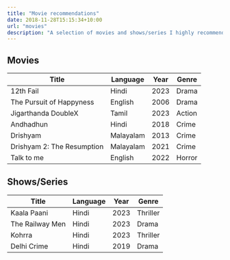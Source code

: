 ```yaml
---
title: "Movie recommendations"
date: 2018-11-28T15:15:34+10:00
url: "movies"
description: "A selection of movies and shows/series I highly recommend everyone to watch. 🎬"
---
```

## Movies
| **Title**                  | **Language** | **Year** | **Genre** |
|----------------------------|--------------|----------|-----------|
| 12th Fail                  | Hindi        | 2023     | Drama     |
| The Pursuit of Happyness   | English      | 2006     | Drama     |
| Jigarthanda DoubleX        | Tamil        | 2023     | Action    |
| Andhadhun                  | Hindi        | 2018     | Crime     |
| Drishyam                   | Malayalam    | 2013     | Crime     |
| Drishyam 2: The Resumption | Malayalam    | 2021     | Crime     |
| Talk to me                 | English      | 2022     | Horror    |

## Shows/Series
| **Title**                | **Language** | **Year** | **Genre** |
|--------------------------|--------------|----------|-----------|
| Kaala Paani              | Hindi        | 2023     | Thriller  |
| The Railway Men          | Hindi        | 2023     | Drama     |
| Kohrra                   | Hindi        | 2023     | Thriller  |
| Delhi Crime              | Hindi        | 2019     | Drama     |